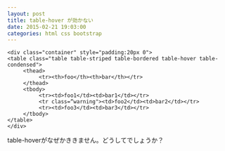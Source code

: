 ```yaml
---
layout: post
title: table-hover が効かない
date: 2015-02-21 19:03:00
categories: html css bootstrap
---
```

<!-- {% raw %} -->
<pre><code>&lt;div class="container" style="padding:20px 0"&gt;
&lt;table class="table table-striped table-bordered table-hover table-condensed"&gt;
     &lt;thead&gt;
          &lt;tr&gt;&lt;th&gt;foo&lt;/th&gt;&lt;th&gt;bar&lt;/th&gt;&lt;/tr&gt;
     &lt;/thead&gt;
     &lt;tbody&gt;
          &lt;tr&gt;&lt;td&gt;foo1&lt;/td&gt;&lt;td&gt;bar1&lt;/td&gt;&lt;/tr&gt;
          &lt;tr class=“warning"&gt;&lt;td&gt;foo2&lt;/td&gt;&lt;td&gt;bar2&lt;/td&gt;&lt;/tr&gt;
          &lt;tr&gt;&lt;td&gt;foo3&lt;/td&gt;&lt;td&gt;bar3&lt;/td&gt;&lt;/tr&gt;
     &lt;/tbody&gt;
&lt;/table&gt;
&lt;/div&gt;
</code></pre>

<p>table-hoverがなぜかききません。どうしてでしょうか？</p>
<!-- {% endraw %} -->
